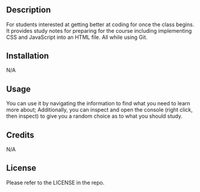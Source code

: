 # <Prework Study Guide Webpage>

## Description

For students interested at getting better at coding for once the class begins. It provides study notes for preparing for the course including implementing CSS and JavaScript into an HTML file. All while using Git.

## Installation

N/A

## Usage

You can use it by navigating the information to find what you need to learn more about; Additionally, you can inspect and open the console (right click, then inspect) to give you a random choice as to what you should study.

## Credits

N/A

## License

Please refer to the LICENSE in the repo.
